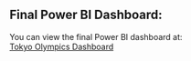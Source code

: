
## Final Power BI Dashboard:
You can view the final Power BI dashboard at:  
[Tokyo Olympics Dashboard](https://app.powerbi.com/view?r=eyJrIjoiNWFiYzgwM2EtNGE2Mi00ZDUyLWFiNjMtZGFkMTNiNDNlZWFmIiwidCI6IjIwODJkZTQ2LTFhZmEtNGI2NC1hNDQwLTY1NThmODBlOTg0MCIsImMiOjh9)

